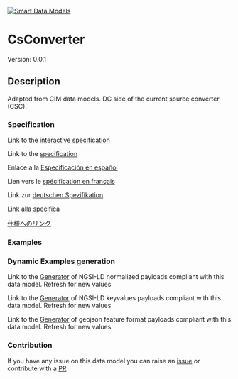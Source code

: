 [![Smart Data Models](https://smartdatamodels.org/wp-content/uploads/2022/01/SmartDataModels_logo.png "Logo")](https://smartdatamodels.org)
# CsConverter
Version: 0.0.1

## Description 

Adapted from CIM data models. DC side of the current source converter (CSC).
### Specification

Link to the [interactive specification](https://swagger.lab.fiware.org/?url=https://smart-data-models.github.io/dataModel.EnergyCIM/CsConverter/swagger.yaml)

Link to the [specification](https://github.com/smart-data-models/dataModel.EnergyCIM/blob/master/CsConverter/doc/spec.md)

Enlace a la [Especificación en español](https://github.com/smart-data-models/dataModel.EnergyCIM/blob/master/CsConverter/doc/spec_ES.md)

Lien vers le [spécification en français](https://github.com/smart-data-models/dataModel.EnergyCIM/blob/master/CsConverter/doc/spec_FR.md)

Link zur [deutschen Spezifikation](https://github.com/smart-data-models/dataModel.EnergyCIM/blob/master/CsConverter/doc/spec_DE.md)

Link alla [specifica](https://github.com/smart-data-models/dataModel.EnergyCIM/blob/master/CsConverter/doc/spec_IT.md)

[仕様へのリンク](https://github.com/smart-data-models/dataModel.EnergyCIM/blob/master/CsConverter/doc/spec_JA.md)
### Examples
### Dynamic Examples generation

Link to the [Generator](https://smartdatamodels.org/extra/ngsi-ld_generator.php?schemaUrl=https://raw.githubusercontent.com/smart-data-models/dataModel.EnergyCIM/master/CsConverter/schema.json&email=info@smartdatamodels.org) of NGSI-LD normalized payloads compliant with this data model. Refresh for new values

Link to the [Generator](https://smartdatamodels.org/extra/ngsi-ld_generator_keyvalues.php?schemaUrl=https://raw.githubusercontent.com/smart-data-models/dataModel.EnergyCIM/master/CsConverter/schema.json&email=info@smartdatamodels.org) of NGSI-LD keyvalues payloads compliant with this data model. Refresh for new values

Link to the [Generator](https://smartdatamodels.org/extra/geojson_features_generator.php?schemaUrl=https://raw.githubusercontent.com/smart-data-models/dataModel.EnergyCIM/master/CsConverter/schema.json&email=info@smartdatamodels.org) of geojson feature format payloads compliant with this data model. Refresh for new values
### Contribution

 If you have any issue on this data model you can raise an [issue](https://github.com/smart-data-models/dataModel.EnergyCIM/issues)  or contribute with a [PR](https://github.com/smart-data-models/dataModel.EnergyCIM/pulls)